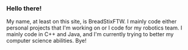 ### Hello there!

My name, at least on this site, is BreadStixFTW. I mainly code either personal projects that I'm working on or I code for my robotics team. I mainly code in C++ and Java, and I'm currently trying to better my computer science abilities. Bye!

